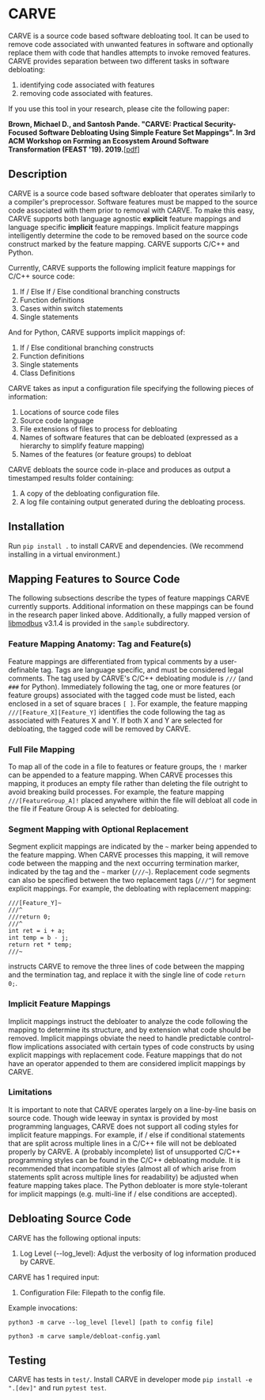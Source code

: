 # CARVE
CARVE is a source code based software debloating tool. It can be used to remove code associated with unwanted features in software and optionally replace them with code that handles attempts to invoke removed features. CARVE provides separation between two different tasks in software debloating:
 1. identifying code associated with features
 2. removing code associated with features.

If you use this tool in your research, please cite the following paper:

**Brown, Michael D., and Santosh Pande. "CARVE: Practical Security-Focused Software Debloating Using Simple Feature Set Mappings". In 3rd ACM Workshop on Forming an Ecosystem Around Software Transformation (FEAST '19). 2019.**[\[pdf\]](https://dl.acm.org/doi/abs/10.1145/3338502.3359764)

## Description
CARVE is a source code based software debloater that operates similarly to a compiler's preprocessor. Software features must be mapped to the source code associated with them prior to removal with CARVE. To make this easy, CARVE supports both language agnostic **explicit** feature mappings and language specific **implicit** feature mappings. Implicit feature mappings intelligently determine the code to be removed based on the source code construct marked by the feature mapping. CARVE supports C/C++ and Python.

Currently, CARVE supports the following implicit feature mappings for C/C++ source code:

 1. If / Else If / Else conditional branching constructs
 2. Function definitions
 3. Cases within switch statements
 4. Single statements

And for Python, CARVE supports implicit mappings of:
 1. If / Else conditional branching constructs
 2. Function definitions
 3. Single statements
 4. Class Definitions
 
CARVE takes as input a configuration file specifying the following pieces of information:

 1. Locations of source code files
 2. Source code language
 3. File extensions of files to process for debloating
 4. Names of software features that can be debloated (expressed as a hierarchy to simplify feature mapping)
 5. Names of the features (or feature groups) to debloat

CARVE debloats the source code in-place and produces as output a timestamped results folder containing:

 1. A copy of the debloating configuration file.
 2. A log file containing output generated during the debloating process.

## Installation
Run `pip install .` to install CARVE and dependencies. (We recommend installing in a virtual environment.)

## Mapping Features to Source Code
The following subsections describe the types of feature mappings CARVE currently supports. Additional information on these mappings can be found in the research paper linked above.  Additionally, a fully mapped version of [libmodbus](https://libmodbus.org/) v3.1.4 is provided in the `sample` subdirectory.

### Feature Mapping Anatomy: Tag and Feature(s)
Feature mappings are differentiated from typical comments by a user-definable tag. Tags are language specific, and must be considered legal comments. The tag used by CARVE's C/C++ debloating module is `///` (and `###` for Python). Immediately following the tag, one or more features (or feature groups) associated with the tagged code must be listed, each enclosed in a set of square braces `[ ]`. For example, the feature mapping `///[Feature_X][Feature_Y]` identifies the code following the tag as associated with Features X and Y. If both X and Y are selected for debloating, the tagged code will be removed by CARVE.

### Full File Mapping
To map all of the code in a file to features or feature groups, the `!` marker can be appended to a feature mapping. When CARVE processes this mapping, it produces an empty file rather than deleting the file outright to avoid breaking build processes. For example, the feature mapping `///[FeatureGroup_A]!` placed anywhere within the file will debloat all code in the file if Feature Group A is selected for debloating.

### Segment Mapping with Optional Replacement
Segment explicit mappings are indicated by the `~` marker being appended to the feature mapping. When CARVE processes this mapping, it will remove code between the mapping and the next occurring termination marker, indicated by the tag and the `~` marker (`///~`). Replacement code segments can also be specified between the two replacement tags (`///^`) for segment explicit mappings. For example, the debloating with replacement mapping:

```
///[Feature_Y]~
///^
///return 0;
///^
int ret = i + a;
int temp = b - j;
return ret * temp;
///~
```
instructs CARVE to remove the three lines of code between the mapping and the termination tag, and replace it with the single line of code `return 0;`.

### Implicit Feature Mappings
Implicit mappings instruct the debloater to analyze the code following the mapping to determine its structure, and by extension what code should be removed. Implicit mappings obviate the need to handle predictable control-flow implications associated with certain types of code constructs by using explicit mappings with replacement code. Feature mappings that do not have an operator appended to them are considered implicit mappings by CARVE.

### Limitations
It is important to note that CARVE operates largely on a line-by-line basis on source code. Though wide leeway in syntax is provided by most programming languages, CARVE does not support all coding styles for implicit feature mappings. For example, if / else if conditional statements that are split across multiple lines in a C/C++ file will not be debloated properly by CARVE. A (probably incomplete) list of unsupported C/C++ programming styles can be found in the C/C++ debloating module. It is recommended that incompatible styles (almost all of which arise from statements split across multiple lines for readability) be adjusted when feature mapping takes place. The Python debloater is more style-tolerant for implicit mappings (e.g. multi-line if / else conditions are accepted).


## Debloating Source Code
CARVE has the following optional inputs:

 1. Log Level (--log_level): Adjust the verbosity of log information produced by CARVE.

CARVE has 1 required input:

 1. Configuration File: Filepath to the config file.

Example invocations:
```
python3 -m carve --log_level [level] [path to config file]

python3 -m carve sample/debloat-config.yaml
```

## Testing
CARVE has tests in `test/`. Install CARVE in developer mode `pip install -e ".[dev]"` and run `pytest test`.

